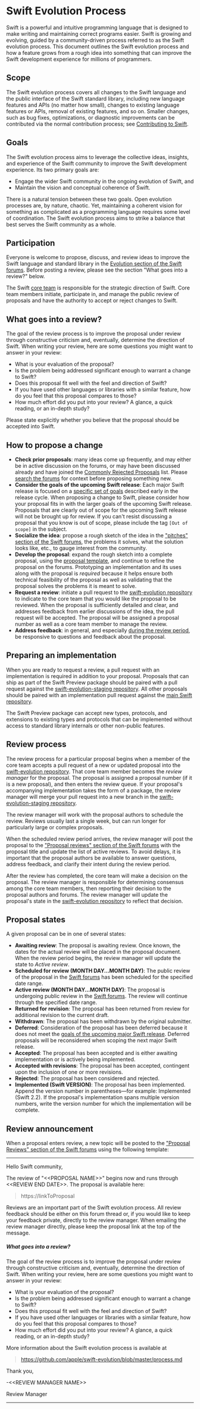 # Swift Evolution Process

Swift is a powerful and intuitive programming language that is designed to make writing and maintaining correct programs easier. Swift is growing and evolving, guided by a community-driven process referred to as the Swift evolution process. This document outlines the Swift evolution process and how a feature grows from a rough idea into something that can improve the Swift development experience for millions of programmers.

## Scope

The Swift evolution process covers all changes to the Swift language and the public interface of the Swift standard library, including new language features and APIs (no matter how small), changes to existing language features or APIs, removal of existing features, and so on. Smaller changes, such as bug fixes, optimizations, or diagnostic improvements can be contributed via the normal contribution process; see [Contributing to Swift](https://swift.org/community/#contributing).

## Goals

The Swift evolution process aims to leverage the collective ideas, insights, and experience of the Swift community to improve the Swift development experience. Its two primary goals are:

* Engage the wider Swift community in the ongoing evolution of Swift, and
* Maintain the vision and conceptual coherence of Swift.

There is a natural tension between these two goals. Open evolution processes are, by nature, chaotic. Yet, maintaining a coherent vision for something as complicated as a programming language requires some level of coordination. The Swift evolution process aims to strike a balance that best serves the Swift community as a whole.

## Participation

Everyone is welcome to propose, discuss, and review ideas to improve
the Swift language and standard library in the
[Evolution section of the Swift forums](https://forums.swift.org/c/evolution).
Before posting a review, please see the section "What goes into a review?" below.

The Swift [core team](https://swift.org/community/#core-team) is
responsible for the strategic direction of Swift. Core team members
initiate, participate in, and manage the public review of proposals
and have the authority to accept or reject changes to Swift.

## What goes into a review?

The goal of the review process is to improve the proposal under review
through constructive criticism and, eventually, determine the
direction of Swift. When writing your review, here are some questions
you might want to answer in your review:

* What is your evaluation of the proposal?
* Is the problem being addressed significant enough to warrant a change to Swift?
* Does this proposal fit well with the feel and direction of Swift?
* If you have used other languages or libraries with a similar feature, how do you feel that this proposal compares to those?
* How much effort did you put into your review? A glance, a quick reading, or an in-depth study?

Please state explicitly whether you believe that the proposal should be accepted into Swift.

## How to propose a change

* **Check prior proposals**: many ideas come up frequently, and may either be in active discussion on the forums, or may have been discussed already and have joined the [Commonly Rejected Proposals](commonly_proposed.md) list. Please [search the forums](https://forums.swift.org/search) for context before proposing something new.
* **Consider the goals of the upcoming Swift release**: Each major
Swift release is focused on a [specific set of goals](README.md)
described early in the release cycle. When proposing a change to
Swift, please consider how your proposal fits in with the larger goals
of the upcoming Swift release. Proposals that are clearly out of scope
for the upcoming Swift release will not be brought up for review. If you can't resist discussing a proposal that you know is out of scope, please include the tag `[Out of scope]` in the subject.
* **Socialize the idea**: propose a rough sketch of the idea in the ["pitches" section of the Swift forums](https://forums.swift.org/c/evolution/pitches), the problems it solves, what the solution looks like, etc., to gauge interest from the community.
* **Develop the proposal**: expand the rough sketch into a complete proposal, using the [proposal template](proposal-templates/0000-swift-template.md), and continue to refine the proposal on the forums. Prototyping an implementation and its uses along with the proposal is *required* because it helps ensure both technical feasibility of the proposal as well as validating that the proposal solves the problems it is meant to solve.
* **Request a review**: initiate a pull request to the [swift-evolution repository][swift-evolution-repo] to indicate to the core team that you would like the proposal to be reviewed. When the proposal is sufficiently detailed and clear, and addresses feedback from earlier discussions of the idea, the pull request will be accepted. The proposal will be assigned a proposal number as well as a core team member to manage the review.
* **Address feedback**: in general, and especially [during the review period][proposal-status], be responsive to questions and feedback about the proposal.

## Preparing an implementation

When you are ready to request a review, a pull request with an implementation is required in addition to your proposal. Proposals that can ship as part of the Swift Preview package should be paired with a pull request against the [swift-evolution-staging repository][swift-evolution-staging]. All other proposals should be paired with an implementation pull request against the [main Swift repository](https://github.com/apple/swift).

The Swift Preview package can accept new types, protocols, and extensions to existing types and protocols that can be implemented without access to standard library internals or other non-public features. 

## Review process

The review process for a particular proposal begins when a member of
the core team accepts a pull request of a new or updated proposal into
the [swift-evolution repository][swift-evolution-repo]. That core team
member becomes the *review manager* for the proposal. The proposal
is assigned a proposal number (if it is a new proposal), and then enters
the review queue. If your proposal's accompanying implementation takes the form of a package, the review manager will merge your pull request into a new branch in the [swift-evolution-staging repository][swift-evolution-staging].

The review manager will work with the proposal authors to schedule the
review. Reviews usually last a single week, but can run longer for
particularly large or complex proposals.

When the scheduled review period arrives, the review manager will post
the proposal to the ["Proposal reviews" section of the Swift forums][proposal-reviews]
with the proposal title and update the list of active
reviews. To avoid delays, it is important that the proposal authors be
available to answer questions, address feedback, and clarify their
intent during the review period.

After the review has completed, the core team will make a decision on
the proposal. The review manager is responsible for determining
consensus among the core team members, then reporting their decision
to the proposal authors and forums. The review manager will
update the proposal's state in the [swift-evolution
repository][swift-evolution-repo] to reflect that decision.

## Proposal states
A given proposal can be in one of several states:

* **Awaiting review**: The proposal is awaiting review. Once known, the dates
  for the actual review will be placed in the proposal document. When the review
  period begins, the review manager will update the state to *Active review*.
* **Scheduled for review (MONTH DAY...MONTH DAY)**: The public review of the proposal
  in the [Swift forums][proposal-reviews]
  has been scheduled for the specified date range.
* **Active review (MONTH DAY...MONTH DAY)**: The proposal is undergoing public review
  in the [Swift forums][proposal-reviews].
  The review will continue through the specified date range.
* **Returned for revision**: The proposal has been returned from review
  for additional revision to the current draft.
* **Withdrawn**: The proposal has been withdrawn by the original submitter.
* **Deferred**: Consideration of the proposal has been deferred
  because it does not meet the [goals of the upcoming major Swift
  release](README.md). Deferred proposals will be reconsidered when
  scoping the next major Swift release.
* **Accepted**: The proposal has been accepted and is either awaiting
  implementation or is actively being implemented.
* **Accepted with revisions**: The proposal has been accepted,
  contingent upon the inclusion of one or more revisions.
* **Rejected**: The proposal has been considered and rejected.
* **Implemented (Swift VERSION)**: The proposal has been implemented.
  Append the version number in parentheses—for example: Implemented (Swift 2.2).
  If the proposal's implementation spans multiple version numbers,
  write the version number for which the implementation will be complete.

[swift-evolution-repo]: https://github.com/apple/swift-evolution  "Swift evolution repository"
[swift-evolution-staging]: https://github.com/apple/swift-evolution-staging  "Swift evolution staging repository"
[proposal-reviews]: https://forums.swift.org/c/evolution/proposal-reviews "'Proposal reviews' category of the Swift forums"
[proposal-status]: https://apple.github.io/swift-evolution/

## Review announcement

When a proposal enters review, a new topic will be posted to the ["Proposal Reviews" section of the Swift forums][proposal-reviews]
using the following template:

---

Hello Swift community,

The review of "\<\<PROPOSAL NAME>>" begins now and runs through \<\<REVIEW
END DATE>>. The proposal is available here:

> https://linkToProposal

Reviews are an important part of the Swift evolution process. All review feedback should be either on this forum thread or, if you would like to keep your feedback private, directly to the review manager. When emailing the review manager directly, please keep the proposal link at the top of the message.

##### What goes into a review?

The goal of the review process is to improve the proposal under review
through constructive criticism and, eventually, determine the direction of
Swift. When writing your review, here are some questions you might want to
answer in your review:

* What is your evaluation of the proposal?
* Is the problem being addressed significant enough to warrant a
  change to Swift?
* Does this proposal fit well with the feel and direction of Swift?
* If you have used other languages or libraries with a similar
  feature, how do you feel that this proposal compares to those?
* How much effort did you put into your review? A glance, a quick
  reading, or an in-depth study?

More information about the Swift evolution process is available at

> <https://github.com/apple/swift-evolution/blob/master/process.md>

Thank you,

-\<\<REVIEW MANAGER NAME>>

Review Manager

---
